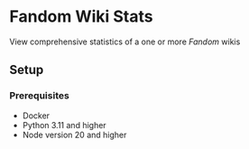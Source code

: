 # Fandom Wiki Stats

View comprehensive statistics of a one or more _Fandom_ wikis

## Setup

### Prerequisites

- Docker
- Python 3.11 and higher
- Node version 20 and higher
